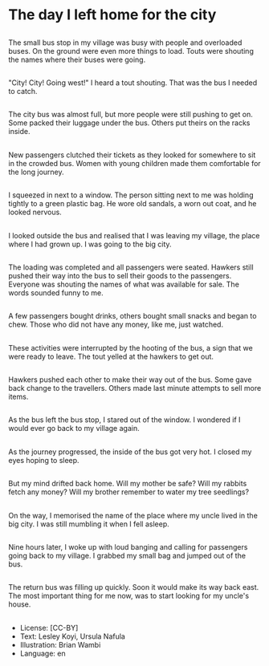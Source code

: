 # The day I left home for the city

##
The small bus stop in my village was busy with people and overloaded buses. On the ground were even more things to load. Touts were shouting the names where their buses were going.

##
"City! City! Going west!" I heard a tout shouting. That was the bus I needed to catch.

##
The city bus was almost full, but more people were still pushing to get on. Some packed their luggage under the bus. Others put theirs on the racks inside.

##
New passengers clutched their tickets as they looked for somewhere to sit in the crowded bus. Women with young children made them comfortable for the long journey.

##
I squeezed in next to a window. The person sitting next to me was holding tightly to a green plastic bag. He wore old sandals, a worn out coat, and he looked nervous.

##
I looked outside the bus and realised that I was leaving my village, the place where I had grown up. I was going to the big city.

##
The loading was completed and all passengers were seated. Hawkers still pushed their way into the bus to sell their goods to the passengers. Everyone was shouting the names of what was available for sale. The words sounded funny to me.

##
A few passengers bought drinks, others bought small snacks and began to chew. Those who did not have any money, like me, just watched.

##
These activities were interrupted by the hooting of the bus, a sign that we were ready to leave. The tout yelled at the hawkers to get out.

##
Hawkers pushed each other to make their way out of the bus. Some gave back change to the travellers. Others made last minute attempts to sell more items.

##
As the bus left the bus stop, I stared out of the window. I wondered if I would ever go back to my village again.

##
As the journey progressed, the inside of the bus got very hot. I closed my eyes hoping to sleep.

##
But my mind drifted back home. Will my mother be safe? Will my rabbits fetch any money? Will my brother remember to water my tree seedlings?

##
On the way, I memorised the name of the place where my uncle lived in the big city. I was still mumbling it when I fell asleep.

##
Nine hours later, I woke up with loud banging and calling for passengers going back to my village. I grabbed my small bag and jumped out of the bus.

##
The return bus was filling up quickly. Soon it would make its way back east. The most important thing for me now, was to start looking for my uncle's house.

##
* License: [CC-BY]
* Text: Lesley Koyi, Ursula Nafula
* Illustration: Brian Wambi
* Language: en
